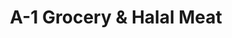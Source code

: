 ---
title: "A-1 Grocery & Halal Meat"
url: /binghamton/a-1-grocery-und-halal-meat/
shop: Supermarkt
---